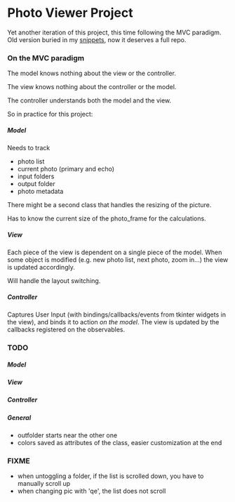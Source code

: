# Photo Viewer Project

Yet another iteration of this project, this time following the MVC paradigm. Old version buried in my [snippets](https://github.com/Pitrified/snippet/tree/master/photo-viewer), now it deserves a full repo.

### On the MVC paradigm

The model knows nothing about the view or the controller.

The view knows nothing about the controller or the model.

The controller understands both the model and the view.

So in practice for this project:

##### Model
Needs to track 
* photo list
* current photo (primary and echo)
* input folders
* output folder
* photo metadata

There might be a second class that handles the resizing of the picture.

Has to know the current size of the photo\_frame for the calculations.

##### View
Each piece of the view is dependent on a single piece of the model. When some object is modified (e.g. new photo list, next photo, zoom in...) the view is updated accordingly.

Will handle the layout switching.

##### Controller
Captures User Input (with bindings/callbacks/events from tkinter widgets in the view), and binds it to action *on the model*. The view is updated by the callbacks registered on the observables.

### TODO
##### Model
##### View
##### Controller
##### General
* outfolder starts near the other one
* colors saved as attributes of the class, easier customization at the end
### FIXME
* when untoggling a folder, if the list is scrolled down, you have to manually scroll up
* when changing pic with 'qe', the list does not scroll

